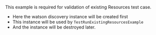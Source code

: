 This example is required for validation of existing Resources test case.

 - Here the watson discovery instance will be created first
 - This instance will be used by `TestRunExistingResourcesExample`
 - And the instance will be destroyed later.
